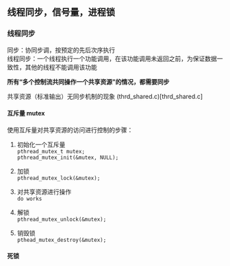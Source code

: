 ## 线程同步，信号量，进程锁


### 线程同步

同步：协同步调，按预定的先后次序执行  
线程同步：一个线程执行一个功能调用，在该功能调用未返回之前，为保证数据一致性，其他的线程不能调用该功能  
       
**所有“多个控制流共同操作一个共享资源”的情况，都需要同步**  

共享资源（标准输出）无同步机制的现象 (thrd_shared.c)[thrd_shared.c]

     

#### 互斥量 mutex

使用互斥量对共享资源的访问进行控制的步骤：  
       
1. 初始化一个互斥量  
`pthread_mutex_t mutex;`  
`pthread_mutex_init(&mutex, NULL);`  

2. 加锁  
`pthread_mutex_lock(&mutex);`  

3. 对共享资源进行操作  
`do works`  

4. 解锁  
`pthread_mutex_unlock(&mutex);`  

5. 销毁锁  
`pthead_mutex_destroy(&mutex);` 


#### 死锁

     
